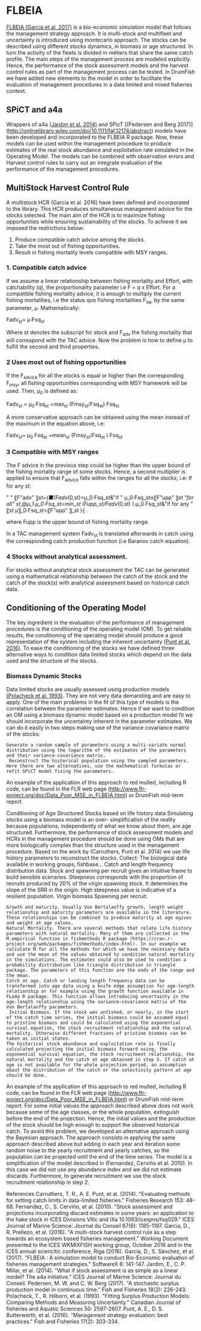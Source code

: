 # FLBEIA

[FLBEIA (Garcia et al. 2017)](http://www.sciencedirect.com/science/article/pii/S2352711017300171) is a bio-economic simulation model that follows the management strategy approach. It is multi-stock and multifleet and uncertainty is introduced using montecarlo approach. The stocks can be described using different stocks dynamics, in biomass or age structured. In turn the activity of the fleets is divided in métiers that share the same catch profile.  The main steps of the management process are modeled explicitly. Hence, the performance of the stock assessment models and the harvest control rules as part of the management process can be tested.
In DrumFish we have added new elements to the model in order to facilitate the evaluation of management procedures in a data limited and mixed fisheries context. 

## SPiCT and a4a
Wrappers of a4a [(Jardim et al. 2014)](https://academic.oup.com/icesjms/article/72/1/232/2804293) and SPicT [(Pedersen and Berg 2017)] (http://onlinelibrary.wiley.com/doi/10.1111/faf.12174/abstract) models have been developed and incorporated to the FLBEIA R package.  Now, these models can be used within the management procedure to produce estimates of the real stock abundance and exploitation rate simulated in the Operating Model. The models can be combined with observation errors and Harvest control rules to carry out an integrate evaluation of the performance of the management procedures.

## MultiStock Harvest Control Rule
A multistock HCR (Garcia et al. 2016) have been defined and incorporated to the library. This HCR produces simultaneous management advice for the stocks selected. The main aim of the HCR is to maximize fishing opportunities while ensuring sustainability of the stocks. To achieve it we imposed the restrictions below:
1. Produce compatible catch advice among the stocks.
2. Take the most out of fishing opportunities.
3. Result in fishing mortality levels compatible with MSY ranges.

### 1. Compatible catch advice
If we assume a linear relationship between fishing mortality and Effort, with catchability (q), the proportionality parameter i.e F = q x Effort. For a compatible fishing mortality advice, it is enough to multiply the current fishing mortalities, i.e the status quo fishing mortalities F<sub>sq</sub>, by the same parameter, μ. Mathematically:

Fadv<sub>st</sub>= μ∙Fsq<sub>st</sub>

Where st denotes the subscript for stock and F<sub>adv</sub> the fishing mortality that will correspond with the TAC advice. Now the problem is how to define μ to fulfill the second and third properties.
	
### 2 Uses most out of fishing opportunities
If the F<sub>advice</sub> for all the stocks is equal or higher than the corresponding F<sub>msy</sub>, all fishing opportunities corresponding with MSY framework will be used. Then, μ<sub>0</sub> is defined as:

Fadv<sub>st</sub> = μ<sub>0</sub>∙Fsq<sub>st</sub> =max<sub>st</sub> (Fmsy<sub>st</sub>/Fsq<sub>st</sub>)∙Fsq<sub>st</sub>

A more conservative approach can be obtained using the mean instead of the maximum in the equation above, i.e:

Fadv<sub>st</sub>= μ<sub>0</sub>∙Fsq<sub>st</sub> =mean<sub>st</sub> (Fmsy<sub>st</sub>/Fsq<sub>st</sub> )∙Fsq<sub>st</sub>

### 3 Compatible with MSY ranges
The F advice in the previous step could be higher than the upper bound of the fishing mortality range of some stocks. Hence, a second multiplier is applied to ensure that F<sub>advice</sub> falls within the ranges for all the stocks, i.e:
If for any st:

" " 〖F"adv" 〗_st={■(Fadv_(0,st)=μ_0∙Fsq_st&"if    "  μ_0∙Fsq_st≤〖F"upp" 〗_st  "for all"  st,@μ_1∙μ_0∙Fsq_st=min_st (Fupp_st/Fadv_(0,st) )∙μ_0∙Fsq_st&"if for any "  〖st     μ〗_0∙Fsq_st>〖F"upp" 〗_st )┤.

where Fupp is the upper bound of fishing mortality range.

In a TAC management system  Fadv<sub>st</sub> is translated afterwards in catch using the corresponding catch production function (i.e Baranov catch equation). 

### 4 Stocks without analytical assessment.
For stocks without analytical stock assessment the TAC can be generated using a mathematical relationship between the catch of the stock and the catch of the stock(s) with analytical assessment based on historical catch data.  
  
## Conditioning of the Operating Model
The key ingredient in the evaluation of the performance of management procedures is the conditioning of the operating model (OM). To get reliable results, the conditioning of the operating model should produce a good representation of the system including the inherent uncertainty [(Punt et al. 2016)](http://onlinelibrary.wiley.com/doi/10.1111/faf.12104/abstract). To ease the conditioning of the stocks we have defined three alternative ways to condition data limited stocks which depend on the data used and the structure of the stocks.

### Biomass Dynamic Stocks
Data limited stocks are usually assessed using production models [(Polacheck et al. 1993)](http://www.nrcresearchpress.com/doi/abs/10.1139/f93-284). They are not very data demanding and are easy to apply. One of the main problems in the fit of this type of models is the correlation between the parameter estimates. Hence if we want to condition an OM using a biomass dynamic model based on a production model fit we should incorporate the uncertainty inherent in the parameter estimates. We can do it easily in two steps making use of the variance covariance matrix of the stocks: 

	Generate a random sample of parameters using a multi-variate normal distribution using the logarithm of the estimates of the parameters and their variance-covariance matrix.
	 Reconstruct the historical population using the sampled parameters. Here there are two alternatives, use the mathematical formulas or refit SPiCT model fixing the parameters.
An example of the application of this approach to red mulled, including R code, can be found in the FLR web page (http://www.flr-project.org/doc/Data_Poor_MSE_in_FLBEIA.html) or DrumFish mid-term report.

Conditioning of Age Structured Stocks based on life history data
Simulating stocks using a biomass model is an over- simplification of the reality because populations, independently of what we know about them, are age structured. Furthermore, the performance of stock assessment models and HCRs in the management procedure should be done using OMs that are more biologically complex than the structure used in the management procedure.  Based on the work by (Carruthers, Punt et al. 2014) we use life history parameters to reconstruct the stocks. 
	Collect:
	 The biological data available in working groups, fishbase…
	Catch and length frequency distribution data.
	Stock  and spawning per recruit gives an intuitive frame to build sensible scenarios.
	Steepness corresponds with the proportion of recruits produced by 20% of the virgin spawning stock. It determines the slope of the SRR in the origin. High steepness value is indicative of a resilient population.
	Virgin biomass
	Spawning per recruit. 

	Growth and maturity. Usually Von Bertalanffy growth, length weight relationship and maturity parameters are available in the literature. These relationships can be combined to produce maturity at age ogives and weight at age values.  
	Natural Mortality. There are several methods that relate life history parameters with natural mortality. Many of them are collected in the M.empirical function in fishmethods R package (https://cran.r-project.org/web/packages/fishmethods/index.html). In our example we calculate M for all the methods for which we have the necessary data and use the mean of the values obtained to condition natural mortality in the simulations. The estimates could also be used to condition a probability distribution like triangle distribution in triangle package. The parameters of this function are the ends of the range and the mean.
	Catch at age. Catch or landing length frequency data can be transformed into age data using a knife edge assumption for age-length relationship or for example using the growth function available in FLa4a R package. This function allows introducing uncertainty in the age-length relationship using the variance-covariance matrix of the Von Bertalanffy parameters.
	 Initial Biomass. If the stock was unfished, or nearly, in the start of the catch time series, the initial biomass could be assumed equal to pristine biomass and could be calculated using the exponential survival equation, the stock recruitment relationship and the natural mortality. Otherwise different fractions of pristine biomass can be taken as initial states. 
	The historical stock abundance and exploitation rate is finally calculated projecting the initial biomass forward using, the exponential survival equation, the stock recruitment relationship, the natural mortality and the catch at age obtained in step 5. If catch at age is not available for the whole projection period, an assumption about the distribution of the catch or the selectivity pattern at age should be done.
An example of the application of this approach to red mulled, including R code, can be found in the FLR web page (http://www.flr-project.org/doc/Data_Poor_MSE_in_FLBEIA.html) or DrumFish mid-term report.
For some initial values the approach described above does not work because some of the age classes, or the whole population, extinguish before the end of the projection. Hence, the initial values and the production of the stock should be high enough to support the observed historical catch. To avoid this problem, we developed an alternative approach using the Bayesian approach. The approach consists in applying the same approach described above but adding in each year and iteration some random noise to the yearly recruitment and yearly catches, so the population can be projected until the end of the time series. The model is a simplification of the model described in (Fernandez, Cerviño et al. 2010). In this case we did not use any abundance index and we did not estimate discards. Furthermore, to generate recruitment we use the stock recruitment relationship in step 2.

References
Carruthers, T. R., A. E. Punt, et al. (2014). "Evaluating methods for setting catch limits in data-limited fisheries." Fisheries Research 153: 48-68.
Fernandez, C., S. Cerviño, et al. (2010). "Stock assessment and projections incorporating discard estimates in some years: an application to the hake stock in ICES Divisions VIIIc and IXa 
10.1093/icesjms/fsq029." ICES Journal of Marine Science: Journal du Conseil 67(6): 1185-1197.
Garcia, D., R. Prellezo, et al. (2016). "A multi-stock harvest control rule as a step towards an ecosystem based fisheries management." Working Document presented to the ICES WKMIXFISH working group, October 2016 and in the ICES annual sciencitic conference, Riga (2016).
Garcia, D., S. Sánchez, et al. (2017). "FLBEIA : A simulation model to conduct Bio-Economic evaluation of fisheries management strategies." SoftwareX 6: 141-147.
Jardim, E., C. P. Millar, et al. (2014). "What if stock assessment is as simple as a linear model? The a4a initiative." ICES Journal of Marine Science: Journal du Conseil.
Pedersen, M. W. and C. W. Berg (2017). "A stochastic surplus production model in continuous time." Fish and Fisheries 18(2): 226-243.
Polacheck, T., R. Hilborn, et al. (1993). "Fitting Surplus Production Models: Comparing Methods and Measuring Uncertainty." Canadian Journal of fisheries and Aquatic Sciences 50: 2597-2607.
Punt, A. E., D. S. Butterworth, et al. (2016). "Management strategy evaluation: best practices." Fish and Fisheries 17(2): 303-334.



